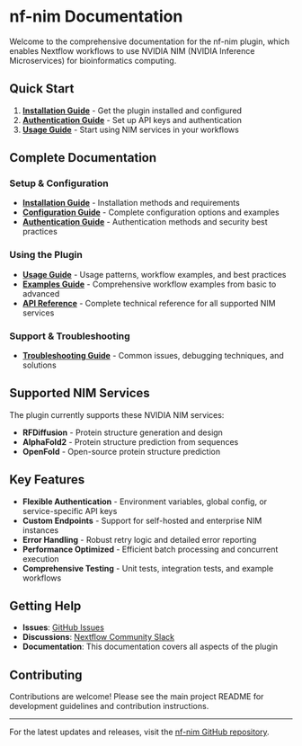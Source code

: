 # nf-nim Documentation

Welcome to the comprehensive documentation for the nf-nim plugin, which enables Nextflow workflows to use NVIDIA NIM (NVIDIA Inference Microservices) for bioinformatics computing.

## Quick Start

1. **[Installation Guide](installation.md)** - Get the plugin installed and configured
2. **[Authentication Guide](authentication.md)** - Set up API keys and authentication  
3. **[Usage Guide](usage.md)** - Start using NIM services in your workflows

## Complete Documentation

### Setup & Configuration
- **[Installation Guide](installation.md)** - Installation methods and requirements
- **[Configuration Guide](configuration.md)** - Complete configuration options and examples  
- **[Authentication Guide](authentication.md)** - Authentication methods and security best practices

### Using the Plugin
- **[Usage Guide](usage.md)** - Usage patterns, workflow examples, and best practices
- **[Examples Guide](examples.md)** - Comprehensive workflow examples from basic to advanced
- **[API Reference](api-reference.md)** - Complete technical reference for all supported NIM services

### Support & Troubleshooting
- **[Troubleshooting Guide](troubleshooting.md)** - Common issues, debugging techniques, and solutions

## Supported NIM Services

The plugin currently supports these NVIDIA NIM services:

- **RFDiffusion** - Protein structure generation and design
- **AlphaFold2** - Protein structure prediction from sequences  
- **OpenFold** - Open-source protein structure prediction

## Key Features

- **Flexible Authentication** - Environment variables, global config, or service-specific API keys
- **Custom Endpoints** - Support for self-hosted and enterprise NIM instances
- **Error Handling** - Robust retry logic and detailed error reporting
- **Performance Optimized** - Efficient batch processing and concurrent execution
- **Comprehensive Testing** - Unit tests, integration tests, and example workflows

## Getting Help

- **Issues**: [GitHub Issues](https://github.com/seqeralabs/nf-nim/issues)
- **Discussions**: [Nextflow Community Slack](https://nextflow.slack.com)
- **Documentation**: This documentation covers all aspects of the plugin

## Contributing

Contributions are welcome! Please see the main project README for development guidelines and contribution instructions.

---

For the latest updates and releases, visit the [nf-nim GitHub repository](https://github.com/seqeralabs/nf-nim).